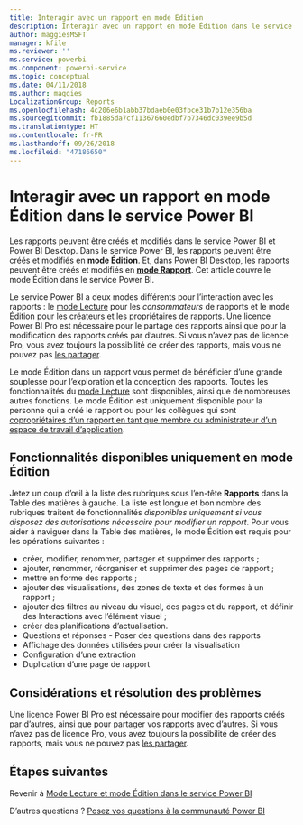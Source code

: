 ```yaml
---
title: Interagir avec un rapport en mode Édition
description: Interagir avec un rapport en mode Édition dans le service Power BI
author: maggiesMSFT
manager: kfile
ms.reviewer: ''
ms.service: powerbi
ms.component: powerbi-service
ms.topic: conceptual
ms.date: 04/11/2018
ms.author: maggies
LocalizationGroup: Reports
ms.openlocfilehash: 4c206e6b1abb37bdaeb0e03fbce31b7b12e356ba
ms.sourcegitcommit: fb1885da7cf11367660edbf7b7346dc039ee9b5d
ms.translationtype: HT
ms.contentlocale: fr-FR
ms.lasthandoff: 09/26/2018
ms.locfileid: "47186650"
---
```

# <a name="interact-with-a-report-in-editing-view-in-power-bi-service"></a>Interagir avec un rapport en mode Édition dans le service Power BI
Les rapports peuvent être créés et modifiés dans le service Power BI et Power BI Desktop. Dans le service Power BI, les rapports peuvent être créés et modifiés en **mode Édition**. Et, dans Power BI Desktop, les rapports peuvent être créés et modifiés en [**mode Rapport**](desktop-report-view.md). Cet article couvre le mode Édition dans le service Power BI. 

Le service Power BI a deux modes différents pour l’interaction avec les rapports : le [mode Lecture](consumer/end-user-reading-view.md) pour les *consommateurs* de rapports et le mode Édition pour les créateurs et les propriétaires de rapports.  Une licence Power BI Pro est nécessaire pour le partage des rapports ainsi que pour la modification des rapports créés par d’autres. Si vous n’avez pas de licence Pro, vous avez toujours la possibilité de créer des rapports, mais vous ne pouvez pas [les partager](service-share-reports.md).    

Le mode Édition dans un rapport vous permet de bénéficier d’une grande souplesse pour l’exploration et la conception des rapports. Toutes les fonctionnalités du [mode Lecture](consumer/end-user-reading-view.md) sont disponibles, ainsi que de nombreuses autres fonctions. Le mode Édition est uniquement disponible pour la personne qui a créé le rapport ou pour les collègues qui sont [copropriétaires d’un rapport en tant que membre ou administrateur d’un espace de travail d’application](consumer/end-user-create-apps.md).

## <a name="functionality-only-available-in-editing-view"></a>Fonctionnalités disponibles uniquement en mode Édition
Jetez un coup d’œil à la liste des rubriques sous l’en-tête **Rapports** dans la Table des matières à gauche. La liste est longue et bon nombre des rubriques traitent de fonctionnalités *disponibles uniquement si vous disposez des autorisations nécessaire pour modifier un rapport*.  Pour vous aider à naviguer dans la Table des matières, le mode Édition est requis pour les opérations suivantes :

* créer, modifier, renommer, partager et supprimer des rapports ;
* ajouter, renommer, réorganiser et supprimer des pages de rapport ;
* mettre en forme des rapports ;
* ajouter des visualisations, des zones de texte et des formes à un rapport ;
* ajouter des filtres au niveau du visuel, des pages et du rapport, et définir des Interactions avec l’élément visuel ;
* créer des planifications d’actualisation.
* Questions et réponses - Poser des questions dans des rapports
* Affichage des données utilisées pour créer la visualisation 
* Configuration d’une extraction
* Duplication d’une page de rapport

## <a name="considerations-and-troubleshooting"></a>Considérations et résolution des problèmes
Une licence Power BI Pro est nécessaire pour modifier des rapports créés par d’autres, ainsi que pour partager vos rapports avec d’autres.  Si vous n’avez pas de licence Pro, vous avez toujours la possibilité de créer des rapports, mais vous ne pouvez pas [les partager](service-share-reports.md).


## <a name="next-steps"></a>Étapes suivantes
Revenir à [Mode Lecture et mode Édition dans le service Power BI](consumer/end-user-reading-view.md)

D’autres questions ? [Posez vos questions à la communauté Power BI](http://community.powerbi.com/)


